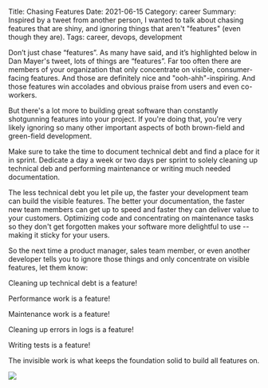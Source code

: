 Title: Chasing Features
Date: 2021-06-15
Category: career
Summary: Inspired by a tweet from another person, I wanted to talk about chasing features that are shiny, and ignoring things that aren't "features" (even though they are).
Tags: career, devops, development

Don’t just chase “features”. As many have said, and it’s highlighted below in Dan Mayer's tweet, lots of things are “features”. Far too often there are members of your organization that only concentrate on visible, consumer-facing features. And those are definitely nice and "ooh-ahh"-inspiring. And those features win accolades and obvious praise from users and even co-workers.

But there's a lot more to building great software than constantly shotgunning features into your project. If you're doing that, you're very likely ignoring so many other important aspects of both brown-field and green-field development.

Make sure to take the time to document technical debt and find a place for it in sprint. Dedicate a day a week or two days per sprint to solely cleaning up technical deb and performing maintenance or writing much needed documentation.

The less technical debt you let pile up, the faster your development team can build the visible features. The better your documentation, the faster new team members can get up to speed and faster they can deliver value to your customers. Optimizing code and concentrating on maintenance tasks so they don't get forgotten makes your software more delightful to use -- making it sticky for your users.

So the next time a product manager, sales team member, or even another developer tells you to ignore those things and only concentrate on visible features, let them know:

Cleaning up technical debt is a feature!  

Performance work is a feature!  

Maintenance work is a feature!  

Cleaning up errors in logs is a feature!  

Writing tests is a feature!  

The invisible work is what keeps the foundation solid to build all features on.  

<img src="/images/dan_mayer_tweet.jpg">